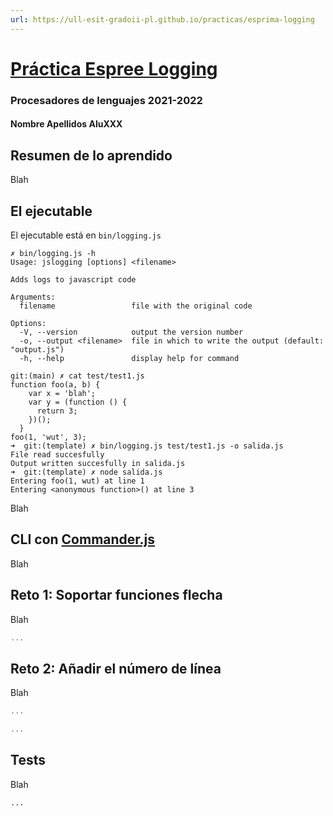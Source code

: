```yaml
---
url: https://ull-esit-gradoii-pl.github.io/practicas/esprima-logging
---
```


# [Práctica Espree Logging](https://ull-esit-gradoii-pl.github.io/practicas/esprima-logging)

### Procesadores de lenguajes 2021-2022

#### Nombre Apellidos  AluXXX 

## Resumen de lo aprendido

Blah 


## El ejecutable

El ejecutable está en `bin/logging.js`

```
✗ bin/logging.js -h
Usage: jslogging [options] <filename>

Adds logs to javascript code

Arguments:
  filename                 file with the original code

Options:
  -V, --version            output the version number
  -o, --output <filename>  file in which to write the output (default: "output.js")
  -h, --help               display help for command
```

```
git:(main) ✗ cat test/test1.js 
function foo(a, b) {   
    var x = 'blah';   
    var y = (function () {
      return 3;
    })();
  }     
foo(1, 'wut', 3);
➜  git:(template) ✗ bin/logging.js test/test1.js -o salida.js
File read succesfully
Output written succesfully in salida.js
➜  git:(template) ✗ node salida.js
Entering foo(1, wut) at line 1
Entering <anonymous function>() at line 3
```

Blah 

## CLI con [Commander.js](https://www.npmjs.com/package/commander)

Blah

## Reto 1: Soportar funciones flecha

Blah

```javascript
...
```

## Reto 2: Añadir el número de línea

Blah 

```javascript
...
```

```javascript
...
```

## Tests

Blah

```
...
```